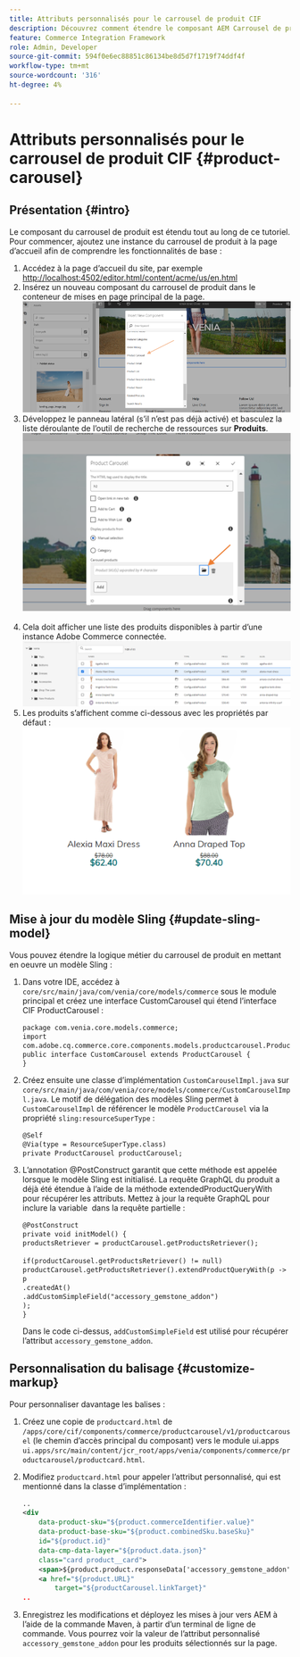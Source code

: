 ```yaml
---
title: Attributs personnalisés pour le carrousel de produit CIF
description: Découvrez comment étendre le composant AEM Carrousel de produit CIF en mettant à jour le modèle Sling et en personnalisant le balisage.
feature: Commerce Integration Framework
role: Admin, Developer
source-git-commit: 594f0e6ec88851c86134be8d5d7f1719f74ddf4f
workflow-type: tm+mt
source-wordcount: '316'
ht-degree: 4%

---
```


# Attributs personnalisés pour le carrousel de produit CIF {#product-carousel}

## Présentation {#intro}

Le composant du carrousel de produit est étendu tout au long de ce tutoriel. Pour commencer, ajoutez une instance du carrousel de produit à la page d’accueil afin de comprendre les fonctionnalités de base :

1. Accédez à la page d’accueil du site, par exemple [http://localhost:4502/editor.html/content/acme/us/en.html](http://localhost:4502/editor.html/content/acme/us/en.html)
1. Insérez un nouveau composant du carrousel de produit dans le conteneur de mises en page principal de la page.
   ![Composant du carrousel de produit](/help/commerce-cloud/assets/product-carousel-component.png)
1. Développez le panneau latéral (s’il n’est pas déjà activé) et basculez la liste déroulante de l’outil de recherche de ressources sur **Produits**.
     ![Produits du carrousel](/help/commerce-cloud/assets/carousel-products.png)    
1. Cela doit afficher une liste des produits disponibles à partir d’une instance Adobe Commerce connectée.
   ![Instance connectée](/help/commerce-cloud/assets/connected-instance.png)
1. Les produits s’affichent comme ci-dessous avec les propriétés par défaut :
   ![Produit affiché avec propriétés](/help/commerce-cloud/assets/discount.png)

## Mise à jour du modèle Sling {#update-sling-model}

Vous pouvez étendre la logique métier du carrousel de produit en mettant en oeuvre un modèle Sling :

1. Dans votre IDE, accédez à `core/src/main/java/com/venia/core/models/commerce` sous le module principal et créez une interface CustomCarousel qui étend l’interface CIF ProductCarousel :

   ```
   package com.venia.core.models.commerce;
   import com.adobe.cq.commerce.core.components.models.productcarousel.ProductCarousel;
   public interface CustomCarousel extends ProductCarousel {
   }
   ```

1. Créez ensuite une classe d’implémentation `CustomCarouselImpl.java` sur `core/src/main/java/com/venia/core/models/commerce/CustomCarouselImpl.java`.
Le motif de délégation des modèles Sling permet à `CustomCarouselImpl` de référencer le modèle `ProductCarousel` via la propriété `sling:resourceSuperType` :

   ```
   @Self
   @Via(type = ResourceSuperType.class)
   private ProductCarousel productCarousel;
   ```

1. L’annotation @PostConstruct garantit que cette méthode est appelée lorsque le modèle Sling est initialisé. La requête GraphQL du produit a déjà été étendue à l’aide de la méthode extendedProductQueryWith pour récupérer les attributs. Mettez à jour la requête GraphQL pour inclure la variable  dans la requête partielle :

   ```
   @PostConstruct
   private void initModel() {
   productsRetriever = productCarousel.getProductsRetriever();
   
   if(productCarousel.getProductsRetriever() != null)
   productCarousel.getProductsRetriever().extendProductQueryWith(p -> p
   .createdAt()
   .addCustomSimpleField("accessory_gemstone_addon")
   );
   }
   ```

   Dans le code ci-dessus, `addCustomSimpleField` est utilisé pour récupérer l’attribut `accessory_gemstone_addon`.

## Personnalisation du balisage {#customize-markup}

Pour personnaliser davantage les balises :

1. Créez une copie de `productcard.html` de `/apps/core/cif/components/commerce/productcarousel/v1/productcarousel` (le chemin d’accès principal du composant) vers le module ui.apps `ui.apps/src/main/content/jcr_root/apps/venia/components/commerce/productcarousel/productcard.html`.

1. Modifiez `productcard.html` pour appeler l’attribut personnalisé, qui est mentionné dans la classe d’implémentation :

   ```xml
   ..
   <div
       data-product-sku="${product.commerceIdentifier.value}"
       data-product-base-sku="${product.combinedSku.baseSku}"
       id="${product.id}"
       data-cmp-data-layer="${product.data.json}"
       class="card product__card">
       <span>${product.product.responseData['accessory_gemstone_addon']}</span>
       <a href="${product.URL}"
           target="${productCarousel.linkTarget}"
   ..
   ```

1. Enregistrez les modifications et déployez les mises à jour vers AEM à l’aide de la commande Maven, à partir d’un terminal de ligne de commande. Vous pourrez voir la valeur de l’attribut personnalisé `accessory_gemstone_addon` pour les produits sélectionnés sur la page.
